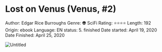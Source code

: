 # Lost on Venus (Venus, #2)

Author: Edgar Rice Burroughs
Genre: 👽 SciFi
Rating: ⭐️⭐️⭐️⭐️
Length: 192
Origin: ebook
Language: EN
status: 5. finished
Date started: April 19, 2020
Date Finished: April 25, 2020

![Untitled](Lost%20on%20Venus%20(Venus,%20#2)%206e061da12d5a4007ba5f55ee844af5da/Untitled.png)